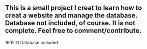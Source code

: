 This is a small project I creat to learn how to creat a website and manage the database.
Database not included, of course.
It is not complete.
Feel free to comment/contribute.
--------------------------------
19.12.11 Database included
